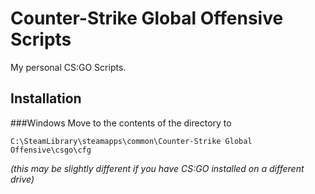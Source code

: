 # Counter-Strike Global Offensive Scripts
My personal CS:GO Scripts.
## Installation
###Windows
Move to the contents of the directory to 

`C:\SteamLibrary\steamapps\common\Counter-Strike Global Offensive\csgo\cfg`

*(this may be slightly different if you have CS:GO installed on a different drive)*
